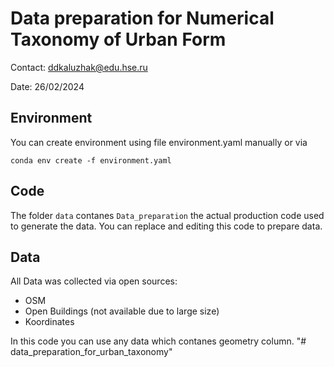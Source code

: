 # Data preparation for Numerical Taxonomy of Urban Form

Contact: ddkaluzhak@edu.hse.ru

Date: 26/02/2024

## Environment

You can create environment using file environment.yaml manually or via

```conda env create -f environment.yaml```

## Code

The folder `data` contanes `Data_preparation` the actual production code used to 
generate the data. You can replace and editing this code to prepare data.

## Data

All Data was collected via open sources:

 - OSM
 - Open Buildings (not available due to large size)
 - Koordinates

In this code you can use any data which contanes geometry column. 
"# data_preparation_for_urban_taxonomy" 
